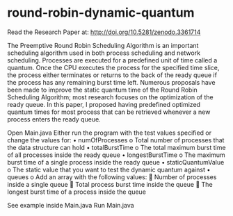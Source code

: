 # round-robin-dynamic-quantum

Read the Research Paper at:
http://doi.org/10.5281/zenodo.3361714

The Preemptive Round Robin Scheduling Algorithm is an important scheduling algorithm used in both process scheduling and network scheduling. Processes are executed for a predefined unit of time called a quantum. Once the CPU executes the process for the specified time slice, the process either terminates or returns to the back of the ready queue if the process has any remaining burst time left. Numerous proposals have been made to improve the static quantum time of the Round Robin Scheduling Algorithm; most research focuses on the optimization of the ready queue. In this paper, I proposed having predefined optimized quantum times for most process that can be retrieved whenever a new process enters the ready queue.

Open Main.java
Either run the program with the test values specified or change the values for:
  •	numOfProcesses
    o Total number of processes that the data structure can hold
  •	totalBurstTime
    o	The total maximum burst time of all processes inside the ready queue
  •	longestBurstTime
    o	The maximum burst time of a single process inside the ready queue
  •	staticQuantumValue
    o	The static value that you want to test the dynamic quantum against
  •	queues
    o	Add an array with the following values:
      	Number of processes inside a single queue
      	Total process burst time inside the queue
      	The longest burst time of a process inside the queue

See example inside Main.java
Run Main.java
